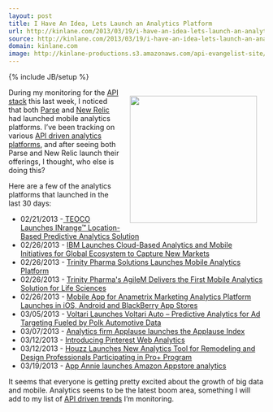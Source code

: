 ```yaml
---
layout: post
title: I Have An Idea, Lets Launch an Analytics Platform
url: http://kinlane.com/2013/03/19/i-have-an-idea-lets-launch-an-analytics-platform/
source: http://kinlane.com/2013/03/19/i-have-an-idea-lets-launch-an-analytics-platform/
domain: kinlane.com
image: http://kinlane-productions.s3.amazonaws.com/api-evangelist-site/blog/analytics-trend.jpg
---
```

{% include JB/setup %}<p><img style="padding: 15px;" src="https://s3.amazonaws.com/kinlane-productions/analytics-trend.jpg" alt="" width="250" align="right" /></p>
<p>During my monitoring for the <a href="http://theapistack.com">API stack</a> this last week, I noticed that both <a href="http://blog.parse.com/2013/03/18/introducing-push-analytics-improved-insight-into-push-campaigns/" target="_blank">Parse</a> and <a href="http://newrelic.com/mobile-monitoring" target="_blank">New Relic</a> had launched mobile analytics platforms.  I&rsquo;ve been tracking on various <a href="http://apievangelist.com/2013/03/04/next-generation-of-api-driven-analytics-and-visualizations/">API driven analytics platforms</a>, and after seeing both Parse and New Relic launch their offerings, I thought, who else is doing this?</p>
<p>Here are a few of the analytics platforms that launched in the last 30 days:</p>
<ul class="mainlist">
<li>02/21/2013 -<a href="http://www.teoco.com/press-release/teoco-launches-inrange-location-based-predictive-analytics-solution"> TEOCO Launches INrange&trade; Location-Based Predictive Analytics Solution</a></li>
<li>02/26/2013 - <a href="http://www-03.ibm.com/press/us/en/pressrelease/40435.wss" target="_blank">IBM Launches Cloud-Based Analytics and Mobile Initiatives for Global Ecosystem to Capture New Markets</a></li>
<li>02/26/2013 - <a href="http://venturefizz.com/blog/trinity-pharma-solutions-launches-mobile-analytics-platform" target="_blank">Trinity Pharma Solutions Launches Mobile Analytics Platform</a></li>
<li>02/26/2013 - <a href="http://finance.yahoo.com/news/trinity-pharmas-agilem-delivers-first-141300042.html" target="_blank">Trinity Pharma's AgileM Delivers the First Mobile Analytics Solution for Life Sciences </a></li>
<li>02/26/2013 - <a href="http://sdtechscene.org/press-release/mobile-app-for-anametrix-marketing-analytics-platform-launches-in-ios-android-and-blackberry-app-stores/" target="_blank">Mobile App for Anametrix Marketing Analytics Platform Launches in iOS, Android and BlackBerry App Stores</a></li>
<li>03/05/2013 - <a href="http://www.voltari.com/news/voltari-launches-voltari-auto-%E2%80%93-predictive-analytics-ad-targeting-fueled-polk-automotive-data" target="_blank">Voltari Launches Voltari Auto &ndash; Predictive Analytics for Ad Targeting Fueled by Polk Automotive Data</a></li>
<li>03/07/2013 - <a href="http://www.tuaw.com/2013/03/07/analytics-firm-applause-launches-the-applause-index/" target="_blank">Analytics firm Applause launches the Applause Index</a></li>
<li>03/12/2013 - <a href="http://blog.pinterest.com/post/45179268152/introducing-pinterest-web-analytics" target="_blank">Introducing Pinterest Web Analytics</a></li>
<li>03/12/2013 - <a href="http://www.businesswire.com/news/home/20130312005456/en/Houzz-Launches-Analytics-Tool-Remodeling-Design-Professionals" target="_blank">Houzz Launches New Analytics Tool for Remodeling and Design Professionals Participating in Pro+ Program</a></li>
<li>03/19/2013 - <a href="http://venturebeat.com/2013/03/19/app-annie-launches-amazon-appstore-analytics-amazon-is-all-about-fun-google-is-all-about-utilities/" target="_blank">App Annie launches Amazon Appstore analytics</a></li>
</ul>
<p>It seems that everyone is getting pretty excited about the growth of big data and mobile.  Analytics seems to be the latest boom area, something I will add to my list of <a title="api driven trends" href="http://apievangelist.com/trends/">API driven trends</a> I&rsquo;m monitoring.</p>